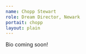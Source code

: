 ```yaml
---
name: Chopp Stewart
role: Dream Director, Newark 
portait: chopp
layout: plain
---
```


Bio coming soon!